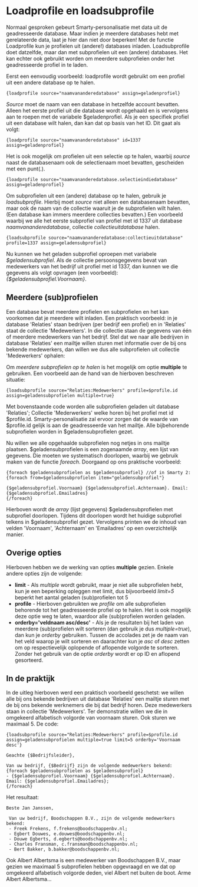 # Loadprofile en loadsubprofile

Normaal gesproken gebeurt Smarty-personalisatie met data uit de
geadresseerde database. Maar indien je meerdere databases hebt met
gerelateerde data, laat je hier dan niet door beperken! Met de functie
Loadprofile kun je profielen uit (andere!) databases inladen.
Loadsubprofile doet datzelfde, maar dan met subprofielen uit een
(andere) databases. Het kan echter ook gebruikt worden om meerdere
subprofielen onder het geadresseerde profiel in te laden.

Eerst een eenvoudig voorbeeld: loadprofile wordt gebruikt om een profiel
uit een andere database op te halen.

`{loadprofile source="naamvananderedatabase" assign=geladenprofiel}`

*Source* moet de naam van een database in hetzelfde account bevatten.
Alleen het eerste profiel uit die database wordt opgehaald en is
vervolgens aan te roepen met de variabele $geladenprofiel. Als je een
specifiek profiel uit een database wilt halen, dan kan dat op basis van
het ID. Dit gaat als volgt:

`{loadprofile source="naamvananderedatabase" id=1337 assign=geladenprofiel}`

Het is ook mogelijk om profielen uit een selectie op te halen, waarbij
*source* naast de databasenaam ook de selectienaam moet bevatten,
gescheiden met een punt(.).

`{loadprofile source="naamvananderedatabase.selectieindiedatabase" assign=geladenprofiel}`

Om subprofielen uit een (andere) database op te halen, gebruik je
*loadsubprofile*. Hierbij moet *source* niet alleen een databasenaam
bevatten, maar ook de naam van de collectie waaruit je de subprofielen
wilt halen. (Een database kan immers meerdere collecties bevatten.) Een
voorbeeld waarbij we alle het eerste subprofiel van profiel met id 1337
uit database *naamvananderedatabase*, collectie *collectieuitdatabase*
halen.

`{loadsubprofile source="naamvananderedatabase:collectieuitdatabase" profile=1337 assign=geladensubprofiel}`

Nu kunnen we het geladen subprofiel oproepen met variabele
*$geladensubprofiel*. Als de collectie persoonsgegevens bevat van
medewerkers van het bedrijf uit profiel met id 1337, dan kunnen we die
gegevens als volgt opvragen (een voorbeeld):
*{$geladensubprofiel.Voornaam}*.

## Meerdere (sub)profielen

Een database bevat meerdere profielen en subprofielen en het kan
voorkomen dat je meerdere wilt inladen. Een praktisch voorbeeld: in je
database 'Relaties' staan bedrijven (per bedrijf een profiel) en in
'Relaties' staat de collectie 'Medewerkers'. In die collectie staan de
gegevens van één of meerdere medewerkers van het bedrijf. Stel dat we
naar alle bedrijven in database 'Relaties' een mailtje willen sturen met
informatie over de bij ons bekende medewerkers, dan willen we dus alle
subprofielen uit collectie 'Medewerkers' ophalen:

Om *meerdere subprofielen op te halen* is het mogelijk om optie
**multiple** te gebruiken. Een voorbeeld aan de hand van de hierboven
beschreven situatie:

`{loadsubprofile source="Relaties:Medewerkers" profile=$profile.id assign=geladensubprofielen multiple=true}`

Met bovenstaande code worden alle subprofielen geladen uit database
'Relaties'; Collectie 'Mederwerkers' welke horen bij het profiel met id
$profile.id. Smarty-personalisatie zal ervoor zorgen dat de waarde van
$profile.id gelijk is aan de geadresseerde van het mailtje. Alle
bijbehorende subprofielen worden in $geladensubprofielen gezet.

Nu willen we alle opgehaalde subprofielen nog netjes in ons mailtje
plaatsen. $geladensubprofielen is een zogenaamde *array*, een lijst van
gegevens. Die moeten we systematisch doorlopen, waarbij we gebruik maken
van de functie *foreach*. Doorgaand op ons praktische voorbeeld:

    {foreach $geladensubprofielen as $geladensubprofiel} //of in Smarty 2: {foreach from=$geladensubprofielen item="geladensubprofiel"}

    {$geladensubprofiel.Voornaam} {$geladensubprofiel.Achternaam}. Email: {$geladensubprofiel.Emailadres}
    {/foreach}

Hierboven wordt de *array* (lijst gegevens) $geladensubprofielen met
subprofiel doorlopen. Tijdens dit doorlopen wordt het huidige subprofiel
telkens in $geladensubprofiel gezet. Vervolgens printen we de inhoud
van velden 'Voornaam', 'Achternaam' en 'Emailadres' op een
overzichtelijk manier.

## Overige opties

Hierboven hebben we de werking van opties **multiple** gezien. Enkele
andere opties zijn de volgende:

-   **limit** - Als *multiple* wordt gebruikt, maar je niet alle
    subprofielen hebt, kun je een beperking opleggen met limit, dus
    bijvoorbeeld *limit=5* beperkt het aantal geladen (sub)profielen tot
    5
-   **profile** - Hierboven gebruikten we *profile* om alle subprofielen
    behorende tot het geadresseerde profiel op te halen. Het is ook
    mogelijk deze optie weg te laten, waardoor alle (sub)profielen
    worden geladen.
-   **orderby='veldnaam asc/desc'** - Als je de resultaten bij het laden
    van meerdere (sub)profielen wilt sorteren (dan gebruik je dus
    *multiple=true*), dan kun je *orderby* gebruiken. Tussen de
    accolades zet je de naam van het veld waarop je wilt sorteren en
    daarachter kun je *asc* of *desc* zetten om op respectievelijk
    oplopende of aflopende volgorde te sorteren. Zonder het gebruik van
    de optie *orderby* wordt er op ID en aflopend gesorteerd.

## In de praktijk

In de uitleg hierboven werd een praktisch voorbeeld geschetst: we willen
alle bij ons bekende bedrijven uit database 'Relaties' een mailtje
sturen met de bij ons bekende werknemers die bij dat bedrijf horen. Deze
medewerkers staan in collectie 'Medewerkers'. Ter demonstratie willen we
die in omgekeerd alfabetisch volgorde van voornaam sturen. Ook sturen we
maximaal 5. De code:

    {loadsubprofile source="Relaties:Medewerkers" profile=$profile.id assign=geladensubprofielen multiple=true limit=5 orderby='Voornaam desc'}

    Geachte {$Bedrijfsleider},

    Van uw bedrijf, {$Bedrijf} zijn de volgende medewerkers bekend:
    {foreach $geladensubprofielen as $geladensubprofiel}
    - {$geladensubprofiel.Voornaam} {$geladensubprofiel.Achternaam}. Email: {$geladensubprofiel.Emailadres};
    {/foreach}

Het resultaat:

    Beste Jan Janssen,

     Van uw bedrijf, Boodschappen B.V., zijn de volgende medewerkers
    bekend:
     - Freek Frekens, f.frekens@boodschappenbv.nl;
     - Egbert Douwes, e.douwes@boodschappenbv.nl;
     - Douwe Egberts, d.egberts@boodschappenbv.nl;
     - Charles Fransman, c.fransman@boodschappenbv.nl;
     - Bert Bakker, b.bakker@boodschappenbv.nl;

Ook Albert Albertsma is een medewerker van Boodschappen B.V., maar
gezien we maximaal 5 subprofielen hebben opgevraagd en we dat op
omgekeerd alfabetisch volgorde deden, viel Albert net buiten de boot.
Arme Albert Albertsma...
